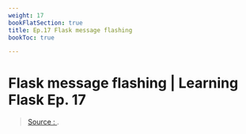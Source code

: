 ```yaml
---
weight: 17
bookFlatSection: true
title: Ep.17 Flask message flashing
bookToc: true

---
```


Flask message flashing | Learning Flask Ep. 17
===


> [Source : ](https://).
<!--stackedit_data:
eyJoaXN0b3J5IjpbLTEyNjQ1NjY1MjNdfQ==
-->